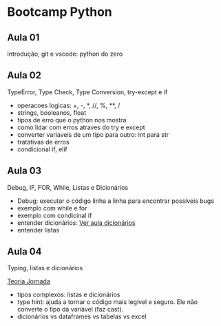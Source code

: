 # Bootcamp Python

## Aula 01
Introdução, git e vscode: python do zero

## Aula 02
TypeError, Type Check, Type Conversion, try-except e if

* operacoes logicas: +, -, *, //, %, **, /
* strings, booleanos, float
* tipos de erro que o python nos mostra
* como lidar com erros atraves do try e except
* converter variaveis de um tipo para outro: int para str
* tratativas de erros
* condicional if, elif

## Aula 03
Debug, IF, FOR, While, Listas e Dicionários

* Debug: executar o código linha a linha para encontrar possíveis bugs
* exemplo com while e for
* exemplo com condicinal if
* entender dicionários: [Ver aula dicionários](https://www.youtube.com/watch?v=ZWj8o692qGY)
* entender listas

## Aula 04
Typing, listas e dicionários

[Teoria Jornada](https://github.com/lvgalvao/data-engineering-roadmap/tree/main/Bootcamp%20-%20Python%20para%20dados/aula04)

* tipos complexos: listas e dicionários
* type hint: ajuda a tornar o código mais legível e seguro. Ele não converte o tipo da variável (faz cast).
* dicionários vs dataframes vs tabelas vs excel